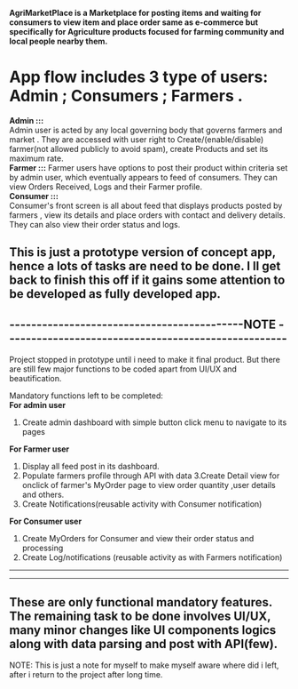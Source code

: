 **AgriMarketPlace is a Marketplace for posting items and waiting for consumers to view item and place order same as e-commerce but specifically for Agriculture products focused for farming community and local people nearby them.**
# App flow includes 3 type of users: Admin ; Consumers ; Farmers .  
**Admin :::**  
Admin user is acted by any local governing body that governs farmers and market . They are accessed with user right to Create/(enable/disable) farmer(not allowed publicly to avoid spam), create Products and set its maximum rate.  
**Farmer :::**
Farmer users have options to post their product within criteria set by admin user, which eventually appears to feed of consumers. They can view Orders Received, Logs and their Farmer profile.  
**Consumer :::**  
Consumer's front screen is all about feed that displays products posted by farmers , view its details and place orders with contact and delivery details. They can also view their order status and logs.  

**This is just a prototype version of concept app, hence a lots of tasks are need to be done. I ll get back to finish this off if it gains some attention to be developed as fully developed app.**
---------------------------------------------------------------------------------------------------
-------------------------------------------NOTE ----------------------------------------------------
----------------------------------------------------------------------------------------------------
Project stopped in prototype until i need to make it  final product. But there are still few major functions to be coded apart from UI/UX and beautification.

Mandatory functions left to be completed:  
**For admin user**
1. Create admin dashboard with simple button click menu to navigate to its pages  

**For Farmer user**
1. Display all feed post in its dashboard.
2. Populate farmers profile through API with data
3.Create Detail view for onclick of farmer's MyOrder page to view order quantity ,user details and others.
4. Create Notifications(reusable activity with Consumer notification)

**For Consumer user**
1. Create MyOrders for Consumer and view their order status and processing
2. Create Log/notifications (reusable activity as with Farmers notification)
--------------------------------------------
--------------------------------------------
These are only functional mandatory features. The remaining task to be done involves UI/UX, many minor changes like UI components logics along with data parsing and post with API(few).
----
NOTE: This is just a note for myself to make myself aware where did i left, after i return to the project after long time.
